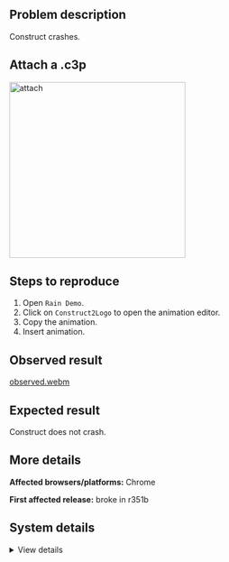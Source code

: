 ## Problem description

Construct crashes.

## Attach a .c3p

<img width="312" alt="attach" src="https://github.com/WilsonPercival/WilsonPercival/assets/91274932/af13aae5-85bd-454e-9279-cffb02a44264">

## Steps to reproduce

1. Open `Rain Demo`.
2. Click on `Construct2Logo` to open the animation editor.
3. Copy the animation.
4. Insert animation.

## Observed result

[observed.webm](https://github.com/WilsonPercival/WilsonPercival/assets/91274932/e6caeca9-59b2-404f-9cf2-a3e062163160)

## Expected result

Construct does not crash.

## More details



**Affected browsers/platforms:** Chrome

**First affected release:** broke in r351b

## System details

<details><summary>View details</summary>

Error report information
Type: unhandled rejection
Reason: Error: frame not found @ Error: frame not found at d.Xtb (https://editor.construct.net/r351/projectResources.js:769:436) at d.Do (https://editor.construct.net/r351/projectResources.js:781:468) at https://editor.construct.net/r351/projectResources.js:2071:393 at eh (https://editor.construct.net/r351/main.js:372:235) at CCG.Vg.g.K.Enb.lu (https://editor.construct.net/r351/main.js:1530:148) at new CCG.Vg.g.K.Enb (https://editor.construct.net/r351/main.js:1530:97) at oa.j (https://editor.construct.net/r351/main.js:1126:44) at CCG.bh.g.K.oya.$d (https://editor.construct.net/r351/main.js:1598:422) at N2a.opc.ga (https://editor.construct.net/r351/projectResources.js:2071:325) at Uy (https://editor.construct.net/r351/projectResources.js:154:465)
Stack: Error: frame not found at d.Xtb (https://editor.construct.net/r351/projectResources.js:769:436) at d.Do (https://editor.construct.net/r351/projectResources.js:781:468) at https://editor.construct.net/r351/projectResources.js:2071:393 at eh (https://editor.construct.net/r351/main.js:372:235) at CCG.Vg.g.K.Enb.lu (https://editor.construct.net/r351/main.js:1530:148) at new CCG.Vg.g.K.Enb (https://editor.construct.net/r351/main.js:1530:97) at oa.j (https://editor.construct.net/r351/main.js:1126:44) at CCG.bh.g.K.oya.$d (https://editor.construct.net/r351/main.js:1598:422) at N2a.opc.ga (https://editor.construct.net/r351/projectResources.js:2071:325) at Uy (https://editor.construct.net/r351/projectResources.js:154:465)
Construct version: r351
URL: https://editor.construct.net/r351/
Date: Fri Jul 21 2023 21:05:15 GMT+0300 (Восточная Европа, летнее время)
Uptime: 81.8 s

Platform information
Product: Construct 3 r351 (beta)
Browser: Chrome 114.0.5735.248
Browser engine: Chromium
Context: browser
Operating system: Windows 11
Device type: desktop
Device pixel ratio: 1.5
Logical CPU cores: 16
Approx. device memory: 8 GB
User agent: Mozilla/5.0 (Windows NT 10.0; Win64; x64) AppleWebKit/537.36 (KHTML, like Gecko) Chrome/114.0.0.0 Safari/537.36
Language setting: en-US

WebGL information
Version string: WebGL 2.0 (OpenGL ES 3.0 Chromium)
Numeric version: 2
Supports NPOT textures: yes
Supports GPU profiling: no
Supports highp precision: yes
Vendor: Google Inc. (AMD)
Renderer: ANGLE (AMD, AMD Radeon(TM) Graphics Direct3D11 vs_5_0 ps_5_0, D3D11)
Major performance caveat: no
Maximum texture size: 16384
Point size range: 1 to 1024
Extensions: EXT_color_buffer_float, EXT_color_buffer_half_float, EXT_disjoint_timer_query_webgl2, EXT_float_blend, EXT_texture_compression_bptc, EXT_texture_compression_rgtc, EXT_texture_filter_anisotropic, EXT_texture_norm16, KHR_parallel_shader_compile, OES_draw_buffers_indexed, OES_texture_float_linear, OVR_multiview2, WEBGL_compressed_texture_s3tc, WEBGL_compressed_texture_s3tc_srgb, WEBGL_debug_renderer_info, WEBGL_debug_shaders, WEBGL_lose_context, WEBGL_multi_draw, WEBGL_provoking_vertex

</details>
